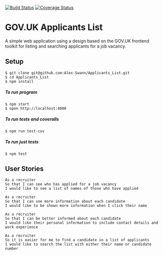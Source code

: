[![Build Status](https://travis-ci.org/Alex-Swann/Applicants_List.svg?branch=master)](https://travis-ci.org/Alex-Swann/Applicants_List) [![Coverage Status](https://coveralls.io/repos/github/Alex-Swann/Applicants_List/badge.svg?branch=master)](https://coveralls.io/github/Alex-Swann/Applicants_List?branch=master)

# GOV.UK Applicants List
A simple web application using a design based on the GOV.UK frontend toolkit for listing and searching applicants for a job vacancy.

## Setup
```
$ git clone git@github.com:Alex-Swann/Applicants_List.git
$ cd Applicants_List
$ npm install
```
##### To run program
```
$ npm start
$ open http://localhost:4000
```
##### To run tests and coveralls
```
$ npm run test-cov
```
##### To run just tests
```
$ npm test
```

## User Stories

```
As a recruiter
So that I can see who has applied for a job vacancy
I would like to see a list of names of those who have applied
```
```
As a recruiter
So that I can see more information about each candidate
I would like to be shown more information when I click their name
```
```
As a recruiter
So that I can be better informed about each candidate
I would like their personal information to include contact details and work experience
```
```
As a recruiter
So it is easier for me to find a candidate in a list of applicants
I would like to search the list with either their name or candidate number
```
